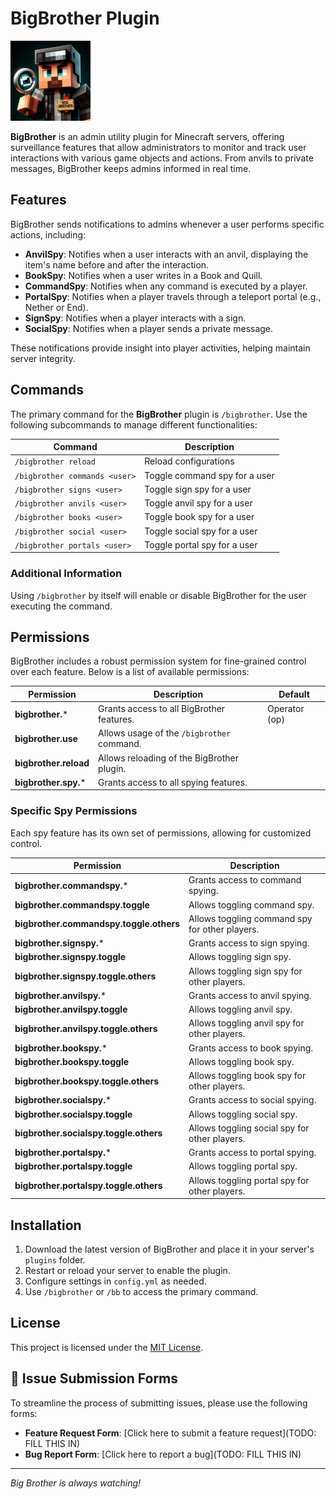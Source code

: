 # BigBrother Plugin

<img src="assets/logo.png" alt="BigBrother" width="128" height="128">

**BigBrother** is an admin utility plugin for Minecraft servers, offering surveillance features that allow
administrators to monitor and track user interactions with various game objects and actions. From anvils to private
messages, BigBrother keeps admins informed in real time.

## Features

BigBrother sends notifications to admins whenever a user performs specific actions, including:

- **AnvilSpy**: Notifies when a user interacts with an anvil, displaying the item's name before and after the
  interaction.
- **BookSpy**: Notifies when a user writes in a Book and Quill.
- **CommandSpy**: Notifies when any command is executed by a player.
- **PortalSpy**: Notifies when a player travels through a teleport portal (e.g., Nether or End).
- **SignSpy**: Notifies when a player interacts with a sign.
- **SocialSpy**: Notifies when a player sends a private message.

These notifications provide insight into player activities, helping maintain server integrity.

## Commands

The primary command for the **BigBrother** plugin is `/bigbrother`. Use the following subcommands to manage different
functionalities:

| Command                       | Description                   |
|-------------------------------|-------------------------------|
| `/bigbrother reload`          | Reload configurations         |
| `/bigbrother commands <user>` | Toggle command spy for a user |
| `/bigbrother signs <user>`    | Toggle sign spy for a user    |
| `/bigbrother anvils <user>`   | Toggle anvil spy for a user   |
| `/bigbrother books <user>`    | Toggle book spy for a user    |
| `/bigbrother social <user>`   | Toggle social spy for a user  |
| `/bigbrother portals <user>`  | Toggle portal spy for a user  |

### Additional Information

Using `/bigbrother` by itself will enable or disable BigBrother for the user executing the command.

## Permissions

BigBrother includes a robust permission system for fine-grained control over each feature. Below is a list of available
permissions:

| Permission            | Description                                | Default       |
|-----------------------|--------------------------------------------|---------------|
| **bigbrother.***      | Grants access to all BigBrother features.  | Operator (op) |
| **bigbrother.use**    | Allows usage of the `/bigbrother` command. |               |
| **bigbrother.reload** | Allows reloading of the BigBrother plugin. |               |
| **bigbrother.spy.***  | Grants access to all spying features.      |               |

### Specific Spy Permissions

Each spy feature has its own set of permissions, allowing for customized control.

| Permission                              | Description                                    |
|-----------------------------------------|------------------------------------------------|
| **bigbrother.commandspy.***             | Grants access to command spying.               |
| **bigbrother.commandspy.toggle**        | Allows toggling command spy.                   |
| **bigbrother.commandspy.toggle.others** | Allows toggling command spy for other players. |
| **bigbrother.signspy.***                | Grants access to sign spying.                  |
| **bigbrother.signspy.toggle**           | Allows toggling sign spy.                      |
| **bigbrother.signspy.toggle.others**    | Allows toggling sign spy for other players.    |
| **bigbrother.anvilspy.***               | Grants access to anvil spying.                 |
| **bigbrother.anvilspy.toggle**          | Allows toggling anvil spy.                     |
| **bigbrother.anvilspy.toggle.others**   | Allows toggling anvil spy for other players.   |
| **bigbrother.bookspy.***                | Grants access to book spying.                  |
| **bigbrother.bookspy.toggle**           | Allows toggling book spy.                      |
| **bigbrother.bookspy.toggle.others**    | Allows toggling book spy for other players.    |
| **bigbrother.socialspy.***              | Grants access to social spying.                |
| **bigbrother.socialspy.toggle**         | Allows toggling social spy.                    |
| **bigbrother.socialspy.toggle.others**  | Allows toggling social spy for other players.  |
| **bigbrother.portalspy.***              | Grants access to portal spying.                |
| **bigbrother.portalspy.toggle**         | Allows toggling portal spy.                    |
| **bigbrother.portalspy.toggle.others**  | Allows toggling portal spy for other players.  |

## Installation

1. Download the latest version of BigBrother and place it in your server's `plugins` folder.
2. Restart or reload your server to enable the plugin.
3. Configure settings in `config.yml` as needed.
4. Use `/bigbrother` or `/bb` to access the primary command.

## License

This project is licensed under the [MIT License](LICENSE).

## 📝 Issue Submission Forms

To streamline the process of submitting issues, please use the following forms:

- **Feature Request Form**: [Click here to submit a feature request](TODO: FILL THIS IN)
- **Bug Report Form**: [Click here to report a bug](TODO: FILL THIS IN)

---

*Big Brother is always watching!*